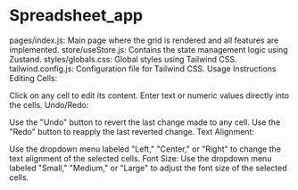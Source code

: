 # Spreadsheet_app
pages/index.js: Main page where the grid is rendered and all features are implemented.
store/useStore.js: Contains the state management logic using Zustand.
styles/globals.css: Global styles using Tailwind CSS.
tailwind.config.js: Configuration file for Tailwind CSS.
Usage Instructions
Editing Cells:

Click on any cell to edit its content. Enter text or numeric values directly into the cells.
Undo/Redo:

Use the "Undo" button to revert the last change made to any cell.
Use the "Redo" button to reapply the last reverted change.
Text Alignment:

Use the dropdown menu labeled "Left," "Center," or "Right" to change the text alignment of the selected cells.
Font Size:
Use the dropdown menu labeled "Small," "Medium," or "Large" to adjust the font size of the selected cells.

